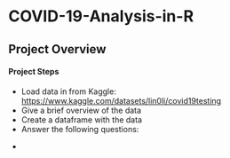 # COVID-19-Analysis-in-R

## Project Overview

#### Project Steps

- Load data in from Kaggle: https://www.kaggle.com/datasets/lin0li/covid19testing
- Give a brief overview of the data
- Create a dataframe with the data
- Answer the following questions:
* 
